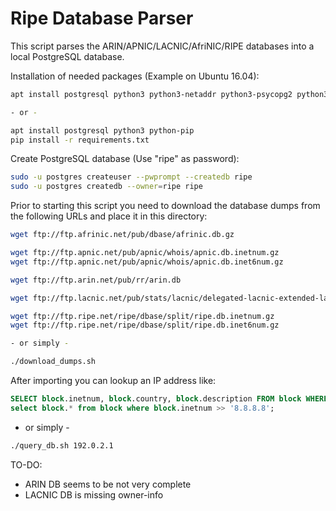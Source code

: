 # Ripe Database Parser

This script parses the ARIN/APNIC/LACNIC/AfriNIC/RIPE databases into a local PostgreSQL database.

Installation of needed packages (Example on Ubuntu 16.04):
```sh
apt install postgresql python3 python3-netaddr python3-psycopg2 python3-sqlalchemy

- or -

apt install postgresql python3 python-pip
pip install -r requirements.txt
```

Create PostgreSQL database (Use "ripe" as password):
```sh
sudo -u postgres createuser --pwprompt --createdb ripe
sudo -u postgres createdb --owner=ripe ripe
```

Prior to starting this script you need to download the database dumps from the following URLs and place it in this directory:
```sh
wget ftp://ftp.afrinic.net/pub/dbase/afrinic.db.gz

wget ftp://ftp.apnic.net/pub/apnic/whois/apnic.db.inetnum.gz
wget ftp://ftp.apnic.net/pub/apnic/whois/apnic.db.inet6num.gz

wget ftp://ftp.arin.net/pub/rr/arin.db

wget ftp://ftp.lacnic.net/pub/stats/lacnic/delegated-lacnic-extended-latest

wget ftp://ftp.ripe.net/ripe/dbase/split/ripe.db.inetnum.gz
wget ftp://ftp.ripe.net/ripe/dbase/split/ripe.db.inet6num.gz

- or simply -

./download_dumps.sh
```

After importing you can lookup an IP address like:

```sql
SELECT block.inetnum, block.country, block.description FROM block WHERE block.inetnum >> '2001:db8::1' ORDER BY block.inetnum DESC LIMIT 1;
select block.* from block where block.inetnum >> '8.8.8.8';
```

- or simply -

```bash
./query_db.sh 192.0.2.1
```

TO-DO:
* ARIN DB seems to be not very complete
* LACNIC DB is missing owner-info
